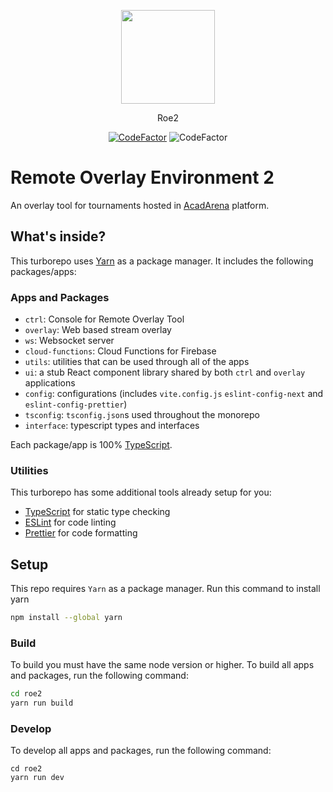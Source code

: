 <p align="center">
  <img src="https://user-images.githubusercontent.com/49423729/169544055-63179ae4-0702-4e3f-a730-335dee835e56.png" height="150" />
</p>
<p align="center">
  Roe2
</p>
<p align="center">
  <a href="https://www.codefactor.io/repository/github/acadarena/roe2"><img src="https://www.codefactor.io/repository/github/acadarena/roe2/badge" alt="CodeFactor" /></a>
  <img src="https://img.shields.io/badge/renovate-enabled-brightgreen.svg" alt="CodeFactor" />
</p>

# Remote Overlay Environment 2

An overlay tool for tournaments hosted in [AcadArena](https://app.acadarena.com/) platform.

## What's inside?

This turborepo uses [Yarn](https://classic.yarnpkg.com/lang/en/) as a package manager. It includes the following packages/apps:

### Apps and Packages

- `ctrl`: Console for Remote Overlay Tool
- `overlay`: Web based stream overlay
- `ws`: Websocket server
- `cloud-functions`: Cloud Functions for Firebase
- `utils`: utilities that can be used through all of the apps
- `ui`: a stub React component library shared by both `ctrl` and `overlay` applications
- `config`: configurations (includes `vite.config.js` `eslint-config-next` and `eslint-config-prettier`)
- `tsconfig`: `tsconfig.json`s used throughout the monorepo
- `interface`: typescript types and interfaces

Each package/app is 100% [TypeScript](https://www.typescriptlang.org/).

### Utilities

This turborepo has some additional tools already setup for you:

- [TypeScript](https://www.typescriptlang.org/) for static type checking
- [ESLint](https://eslint.org/) for code linting
- [Prettier](https://prettier.io) for code formatting

## Setup

<!-- This repository is used in the `npx create-turbo` command, and selected when choosing which package manager you wish to use with your monorepo (Yarn). -->

This repo requires `Yarn` as a package manager. Run this command to install yarn

```sh
npm install --global yarn
```

### Build

To build you must have the same node version or higher.
To build all apps and packages, run the following command:

```sh
cd roe2
yarn run build
```

### Develop

To develop all apps and packages, run the following command:

```
cd roe2
yarn run dev
```
